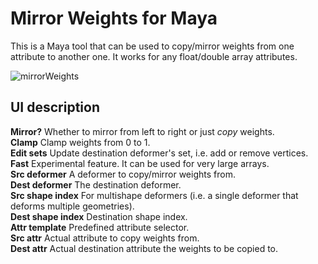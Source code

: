 # Mirror Weights for Maya
This is a Maya tool that can be used to copy/mirror weights from one attribute to another one. It works for any float/double array attributes.

![mirrorWeights](https://user-images.githubusercontent.com/9614751/159112043-65674254-fd29-406e-81b0-d6716b82a38f.PNG)

## UI description

**Mirror?** Whether to mirror from left to right or just *copy* weights.<br>
**Clamp** Clamp weights from 0 to 1.<br>
**Edit sets** Update destination deformer's set, i.e. add or remove vertices.<br>
**Fast** Experimental feature. It can be used for very large arrays.<br>
**Src deformer** A deformer to copy/mirror weights from.<br>
**Dest deformer** The destination deformer.<br>
**Src shape index** For multishape deformers (i.e. a single deformer that deforms multiple geometries).<br>
**Dest shape index** Destination shape index.<br>
**Attr template** Predefined attribute selector.<br>
**Src attr** Actual attribute to copy weights from.<br>
**Dest attr** Actual destination attribute the weights to be copied to.<br>
